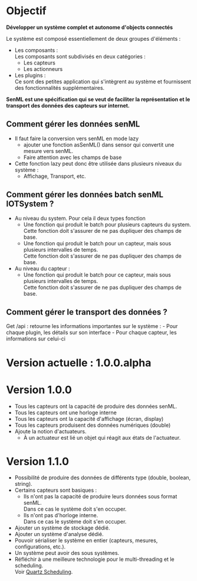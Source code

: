 
# Objectif
**Développer un système complet et autonome d'objects connectés**

Le système est composé essentiellement de deux groupes d'éléments :
- Les composants :\
    Les composants sont subdivisés en deux catégories :
    - Les capteurs
    - Les actionneurs
- Les plugins :\
    Ce sont des petites application qui s'intègrent au système et fournissent des fonctionnalités supplémentaires.
    

**SenML est une spécification qui se veut de faciliter la représentation et le transport des données 
des capteurs sur internet.**

## Comment gérer les données senML

- Il faut faire la conversion vers senML en mode lazy
    - ajouter une fonction asSenML() dans sensor qui convertit une mesure vers senML.
    - Faire attention avec les champs de base 
- Cette fonction lazy peut donc être utilisée dans plusieurs niveaux du système :
    - Affichage, Transport, etc.

## Comment gérer les données batch senML IOTSystem ?

- Au niveau du system. Pour cela il deux types fonction
     - Une fonction qui produit le batch pour plusieurs capteurs du system.\
        Cette fonction doit s'assurer de ne pas dupliquer des champs de base.
     - Une fonction qui produit le batch pour un capteur, mais sous plusieurs intervalles de temps.\
        Cette fonction doit s'assurer de ne pas dupliquer des champs de base.
- Au niveau du capteur :
    - Une fonction qui produit le batch pour ce capteur, mais sous plusieurs intervalles de temps.\
    Cette fonction doit s'assurer de ne pas dupliquer des champs de base.

## Comment gérer le transport des données ?

Get /api : retourne les informations importantes sur le système :
    - Pour chaque plugin, les détails sur son interface
    - Pour chaque capteur, les informations sur celui-ci


# Version actuelle : 1.0.0.alpha

# Version 1.0.0

- Tous les capteurs ont la capacité de produire des données senML.
- Tous les capteurs ont une horloge interne
- Tous les capteurs ont la capacité d'affichage (écran, display)
- Tous les capteurs produisent des données numériques (double)
- Ajoute la notion d'actuateurs.
    - À un actuateur est lié un objet qui réagit aux états de l'actuateur.

# Version 1.1.0

- Possibilité de produire des données de différents type (double, boolean, string).
- Certains capteurs sont basiques :
    - Ils n'ont pas la capacité de produire leurs données sous format senML.\
    Dans ce cas le système doit s'en occuper.
    - Ils n'ont pas d'horloge interne.\
    Dans ce cas le système doit s'en occuper.
- Ajouter un système de stockage dédié.
- Ajouter un système d'analyse dédié.
- Pouvoir sérialiser le système en entier (capteurs, mesures, configurations, etc.).
- Un système peut avoir des sous systèmes.
- Réfléchir à une meilleure technologie pour le multi-threading et le scheduling.\
Voir [Quartz Scheduling](http://www.quartz-scheduler.org/).

